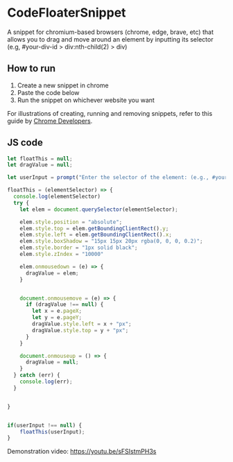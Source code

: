 # CodeFloaterSnippet
A snippet for chromium-based browsers (chrome, edge, brave, etc) that allows you to drag and move around an element by inputting its selector (e.g,  #your-div-id > div:nth-child(2) > div)

## How to run
1. Create a new snippet in chrome
2. Paste the code below
3. Run the snippet on whichever website you want

For illustrations of creating, running and removing snippets, refer to this guide by [Chrome Developers](https://developer.chrome.com/docs/devtools/javascript/snippets/).


## JS code

```javascript
let floatThis = null;
let dragValue = null;

let userInput = prompt("Enter the selector of the element: (e.g., #your-div-id > div:nth-child(2) > div)")

floatThis = (elementSelector) => {
  console.log(elementSelector)
  try {
    let elem = document.querySelector(elementSelector);

    elem.style.position = "absolute";
    elem.style.top = elem.getBoundingClientRect().y;
    elem.style.left = elem.getBoundingClientRect().x;
    elem.style.boxShadow = "15px 15px 20px rgba(0, 0, 0, 0.2)";
    elem.style.border = "1px solid black";
    elem.style.zIndex = "10000"

    elem.onmousedown = (e) => {
      dragValue = elem;
    }


    document.onmousemove = (e) => {
      if (dragValue !== null) {
        let x = e.pageX;
        let y = e.pageY;
        dragValue.style.left = x + "px";
        dragValue.style.top = y + "px";
      }
    }

    document.onmouseup = () => {
      dragValue = null;
    }
  } catch (err) {
    console.log(err);
  }


}


if(userInput !== null) {
	floatThis(userInput);
}

```


Demonstration video: https://youtu.be/sFSIstmPH3s
